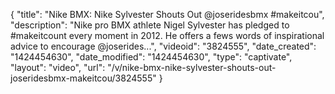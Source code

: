 {
    "title": "Nike BMX: Nike Sylvester Shouts Out @joseridesbmx #makeitcou",
    "description": "Nike pro BMX athlete Nigel Sylvester has pledged to #makeitcount every moment in 2012. He offers a fews words of inspirational advice to encourage @joserides...",
    "videoid": "3824555",
    "date_created": "1424454630",
    "date_modified": "1424454630",
    "type": "captivate",
    "layout": "video",
    "url": "\/v\/nike-bmx-nike-sylvester-shouts-out-joseridesbmx-makeitcou\/3824555"
}